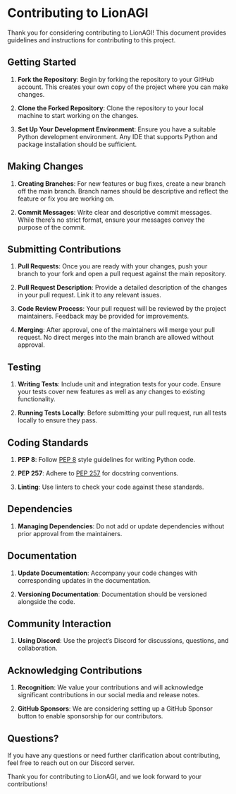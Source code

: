 # Contributing to LionAGI

Thank you for considering contributing to LionAGI! This document provides
guidelines and instructions for contributing to this project.

## Getting Started

1. **Fork the Repository**: Begin by forking the repository to your GitHub
   account. This creates your own copy of the project where you can make
   changes.

2. **Clone the Forked Repository**: Clone the repository to your local machine
   to start working on the changes.

3. **Set Up Your Development Environment**: Ensure you have a suitable Python
   development environment. Any IDE that supports Python and package
   installation should be sufficient.

## Making Changes

1. **Creating Branches**: For new features or bug fixes, create a new branch off
   the main branch. Branch names should be descriptive and reflect the feature
   or fix you are working on.

2. **Commit Messages**: Write clear and descriptive commit messages. While
   there’s no strict format, ensure your messages convey the purpose of the
   commit.

## Submitting Contributions

1. **Pull Requests**: Once you are ready with your changes, push your branch to
   your fork and open a pull request against the main repository.

2. **Pull Request Description**: Provide a detailed description of the changes
   in your pull request. Link it to any relevant issues.

3. **Code Review Process**: Your pull request will be reviewed by the project
   maintainers. Feedback may be provided for improvements.

4. **Merging**: After approval, one of the maintainers will merge your pull
   request. No direct merges into the main branch are allowed without approval.

## Testing

1. **Writing Tests**: Include unit and integration tests for your code. Ensure
   your tests cover new features as well as any changes to existing
   functionality.

2. **Running Tests Locally**: Before submitting your pull request, run all tests
   locally to ensure they pass.

## Coding Standards

1. **PEP 8**: Follow [PEP 8](https://www.python.org/dev/peps/pep-0008/) style
   guidelines for writing Python code.

2. **PEP 257**: Adhere to [PEP 257](https://www.python.org/dev/peps/pep-0257/)
   for docstring conventions.

3. **Linting**: Use linters to check your code against these standards.

## Dependencies

1. **Managing Dependencies**: Do not add or update dependencies without prior
   approval from the maintainers.

## Documentation

1. **Update Documentation**: Accompany your code changes with corresponding
   updates in the documentation.

2. **Versioning Documentation**: Documentation should be versioned alongside the
   code.

## Community Interaction

1. **Using Discord**: Use the project’s Discord for discussions, questions, and
   collaboration.

## Acknowledging Contributions

1. **Recognition**: We value your contributions and will acknowledge significant
   contributions in our social media and release notes.

2. **GitHub Sponsors**: We are considering setting up a GitHub Sponsor button to
   enable sponsorship for our contributors.

## Questions?

If you have any questions or need further clarification about contributing, feel
free to reach out on our Discord server.

Thank you for contributing to LionAGI, and we look forward to your
contributions!
